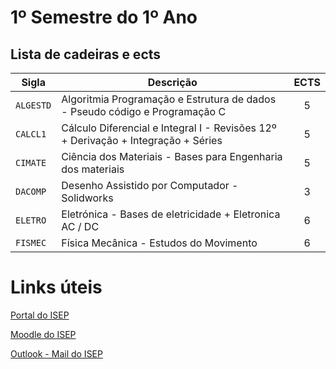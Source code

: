 # 1º Semestre do 1º Ano

## Lista de cadeiras e ects

| Sigla | Descrição | ECTS |
| --- | --- | :---: |
| `ALGESTD` | Algoritmia Programação e Estrutura de dados - Pseudo código e Programação C   | 5 |
| `CALCL1` | Cálculo Diferencial e Integral I - Revisões 12º + Derivação + Integração + Séries | 5 |
| `CIMATE` | Ciência dos Materiais - Bases para Engenharia dos materiais | 5 |
| `DACOMP` | Desenho Assistido por Computador - Solidworks | 3 |
| `ELETRO` | Eletrónica - Bases de eletricidade + Eletronica AC / DC | 6 |
| `FISMEC` | Física Mecânica - Estudos do Movimento | 6 |

# Links úteis

[Portal do ISEP](https://portal.isep.ipp.pt/)

[Moodle do ISEP](https://moodle.isep.ipp.pt/)

[Outlook - Mail do ISEP](https://outlook.office.com/)
